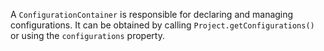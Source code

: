 A `ConfigurationContainer` is responsible for declaring and managing configurations. It can be obtained by calling `Project.getConfigurations()` or using the `configurations` property.
